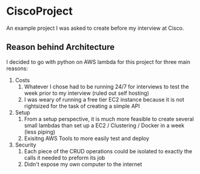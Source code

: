 # CiscoProject

An example project I was asked to create before my interview at Cisco.

## Reason behind Architecture

I decided to go with python on AWS lambda for this project for three main reasons:

1. Costs
    1. Whatever I chose had to be running 24/7 for interviews to test the week prior to my interview (ruled out self hosting)
    2. I was weary of running a free tier EC2 instance because it is not rightsized for the task of creating a simple API
2. Setup
    1. From a setup perspective, it is much more feasible to create several small lambdas than set up a EC2 / Clustering / Docker in a week (less piping)
    2. Exisitng AWS Tools to more easily test and deploy
3. Security
    1. Each piece of the CRUD operations could be isolated to exactly the calls it needed to preform its job
    2. Didn't expose my own computer to the internet

